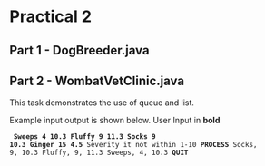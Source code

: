 # Practical 2

## Part 1 - DogBreeder.java

## Part 2 - WombatVetClinic.java
This task demonstrates the use of queue and list.

Example input output is shown below. User Input in **bold**
    <pre><code> <b>Sweeps 4 10.3
    Fluffy 9 11.3
    Socks 9 10.3
    Ginger 15 4.5</b>
    Severity it not within 1-10
    <b>PROCESS</b>
    Socks, 9, 10.3
    Fluffy, 9, 11.3
    Sweeps, 4, 10.3
    <b>QUIT</b>
    </code></pre>